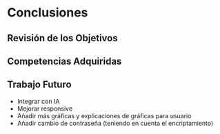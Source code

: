 # Conclusiones

## Revisión de los Objetivos

## Competencias Adquiridas

## Trabajo Futuro

- Integrar con IA
- Mejorar responsive
- Añadir más gráficas y explicaciones de gráficas para usuario
- Añadir cambio de contraseña (teniendo en cuenta el encriptamiento)
